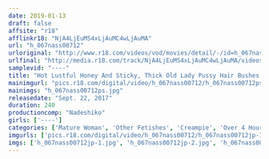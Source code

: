 ```yaml
---
date: 2019-01-13
draft: false
affsite: "r18"
afflinkr18: "NjA4LjEuMS4xLjAuMC4wLjAuMA"
url: "h_067nass00712"
urloriginal: "http://www.r18.com/videos/vod/movies/detail/-/id=h_067nass00712"
urlfinal: "http://media.r18.com/track/NjA4LjEuMS4xLjAuMC4wLjAuMA/videos/vod/movies/detail/-/id=h_067nass00712"
samplevid: "----"
title: "Hot Lustful Honey And Sticky, Thick Old Lady Pussy Hair Bushes! Stick Your Cock In, Stir That Bush Up, And Finish Her Off With A Massive Load Of Cum!"
mainimgurl: "pics.r18.com/digital/video/h_067nass00712/h_067nass00712ps.jpg"
mainimgs: "h_067nass00712ps.jpg"
releasedate: "Sept. 22, 2017"
duration: 240
productioncomp: "Nadeshiko"
girls: ['----']
categories: ['Mature Woman', 'Other Fetishes', 'Creampie', 'Over 4 Hours']
imgurls: ['pics.r18.com/digital/video/h_067nass00712/h_067nass00712jp-1.jpg', 'pics.r18.com/digital/video/h_067nass00712/h_067nass00712jp-2.jpg', 'pics.r18.com/digital/video/h_067nass00712/h_067nass00712jp-3.jpg', 'pics.r18.com/digital/video/h_067nass00712/h_067nass00712jp-4.jpg', 'pics.r18.com/digital/video/h_067nass00712/h_067nass00712jp-5.jpg', 'pics.r18.com/digital/video/h_067nass00712/h_067nass00712jp-6.jpg', 'pics.r18.com/digital/video/h_067nass00712/h_067nass00712jp-7.jpg', 'pics.r18.com/digital/video/h_067nass00712/h_067nass00712jp-8.jpg', 'pics.r18.com/digital/video/h_067nass00712/h_067nass00712jp-9.jpg', 'pics.r18.com/digital/video/h_067nass00712/h_067nass00712jp-10.jpg', 'pics.r18.com/digital/video/h_067nass00712/h_067nass00712jp-11.jpg', 'pics.r18.com/digital/video/h_067nass00712/h_067nass00712jp-12.jpg', 'pics.r18.com/digital/video/h_067nass00712/h_067nass00712jp-13.jpg', 'pics.r18.com/digital/video/h_067nass00712/h_067nass00712jp-14.jpg', 'pics.r18.com/digital/video/h_067nass00712/h_067nass00712jp-15.jpg', 'pics.r18.com/digital/video/h_067nass00712/h_067nass00712jp-16.jpg', 'pics.r18.com/digital/video/h_067nass00712/h_067nass00712jp-17.jpg', 'pics.r18.com/digital/video/h_067nass00712/h_067nass00712jp-18.jpg', 'pics.r18.com/digital/video/h_067nass00712/h_067nass00712jp-19.jpg', 'pics.r18.com/digital/video/h_067nass00712/h_067nass00712jp-20.jpg']
imgs: ['h_067nass00712jp-1.jpg', 'h_067nass00712jp-2.jpg', 'h_067nass00712jp-3.jpg', 'h_067nass00712jp-4.jpg', 'h_067nass00712jp-5.jpg', 'h_067nass00712jp-6.jpg', 'h_067nass00712jp-7.jpg', 'h_067nass00712jp-8.jpg', 'h_067nass00712jp-9.jpg', 'h_067nass00712jp-10.jpg', 'h_067nass00712jp-11.jpg', 'h_067nass00712jp-12.jpg', 'h_067nass00712jp-13.jpg', 'h_067nass00712jp-14.jpg', 'h_067nass00712jp-15.jpg', 'h_067nass00712jp-16.jpg', 'h_067nass00712jp-17.jpg', 'h_067nass00712jp-18.jpg', 'h_067nass00712jp-19.jpg', 'h_067nass00712jp-20.jpg']
---
```


